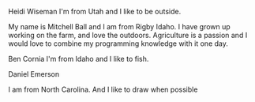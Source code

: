 
Heidi Wiseman
I'm from Utah and I like to be outside. 



My name is Mitchell Ball and I am from Rigby Idaho. I have grown up working on the farm,
and love the outdoors. Agriculture is a passion and I would love to combine my programming knowledge with it one day.

Ben Cornia
I'm from Idaho and I like to fish.

Daniel Emerson

I am from North Carolina. And I like to draw when possible


